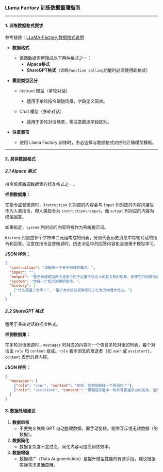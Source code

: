 ### Llama Factory 训练数据整理指南

------

#### **1. 训练数据格式要求**

参考链接：[LLaMA-Factory 数据格式说明](https://github.com/hiyouga/LLaMA-Factory/blob/main/data/README_zh.md)

- **数据格式**

  - 微调数据需整理成以下两种格式之一：
    - **Alpaca格式**
    - **ShareGPT格式**（训练`function calling`功能时必须使用此格式）

- **模型类型区分**

  - Instruct 模型（单轮对话）
    - 适用于单轮指令跟随场景，字段定义简单。

  - Chat 模型（多轮对话）
    - 适用于多轮对话场景，需注意数据字段区别。

- **注意事项**

  - 使用 Llama Factory 训练时，务必选择与数据格式对应的正确模型模板。

------

#### **2. 具体数据格式**

##### **2.1 Alpaca 格式**

指令监督微调数据集的标准格式之一。

**样例数据集：**

在指令监督微调时，`instruction` 列对应的内容会与 `input` 列对应的内容拼接后作为人类指令，即人类指令为 `instruction\ninput`。而 `output` 列对应的内容为模型回答。

如果指定，`system` 列对应的内容将被作为系统提示词。

`history` 列是由多个字符串二元组构成的列表，分别代表历史消息中每轮对话的指令和回答。注意在指令监督微调时，历史消息中的回答内容也会被用于模型学习。

**JSON 样例：**

```json
{
  "instruction": "请解释一下量子纠缠的概念。",
  "input": "",
  "output": "量子纠缠是指两个或多个粒子在量子状态上相互关联的现象，即使它们相隔很远，一个粒子的状态变化会立即影响另一个粒子的状态。",
  "system": "你是一个知识渊博的助手。",
  "history": [
    ["什么是量子力学？", "量子力学是研究微观粒子行为的物理学分支。"]
  ]
}
```

##### **2.2 ShareGPT 格式**

适用于多轮对话的标准格式。

**样例数据集：**

在多轮对话微调时，`messages` 列对应的内容为一个包含多轮对话的列表，每个对话由 `role` 和 `content` 组成。`role` 表示消息的发送者（如 `user` 或 `assistant`），`content` 表示消息内容。

**JSON 样例：**

```json
{
  "messages": [
    {"role": "user", "content": "你好，能帮我解释一下黑洞吗？"},
    {"role": "assistant", "content": "黑洞是宇宙中一种具有极强引力的天体，连光都无法逃脱。"}
  ]
}
```

#### **3. 数据处理建议**

1. **数据审核**
   - 不要完全依赖 GPT 自动整理数据，需手动复核，剔除互斥或无效数据（脏数据）。
2. **数据简化**
   - 数据复杂度不宜过高，简化内容可提高训练效率。
3. **数据增强**
   - 数据增广（Data Augmentation）是提升模型性能的有效手段，建议根据实际需求灵活应用。
